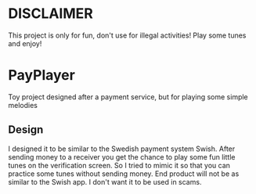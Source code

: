 # DISCLAIMER
This project is only for fun, don't use for illegal activities!
Play some tunes and enjoy!

# PayPlayer
Toy project designed after a payment service, but for playing some simple melodies

## Design
I designed it to be similar to the Swedish payment system Swish.
After sending money to a receiver you get the chance to play some fun little tunes on the verification screen. So I tried to mimic it so that you can practice some tunes without sending money.
End product will not be as similar to the Swish app. I don't want it to be used in scams. 